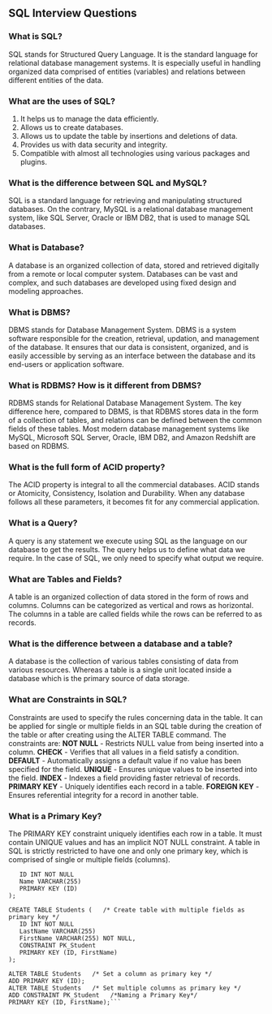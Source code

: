 ## SQL Interview Questions

### What is SQL?
SQL stands for Structured Query Language. It is the standard language for relational database management systems. It is especially useful in handling organized data comprised of entities (variables) and relations between different entities of the data.

### What are the uses of SQL?
1. It helps us to manage the data efficiently.
2. Allows us to create databases.
3. Allows us to update the table by insertions and deletions of data.
4. Provides us with data security and integrity.
5. Compatible with almost all technologies using various packages and plugins.

### What is the difference between SQL and MySQL?
SQL is a standard language for retrieving and manipulating structured databases. On the contrary, MySQL is a relational database management system, like SQL Server, Oracle or IBM DB2, that is used to manage SQL databases.

### What is Database?
A database is an organized collection of data, stored and retrieved digitally from a remote or local computer system. Databases can be vast and complex, and such databases are developed using fixed design and modeling approaches.

### What is DBMS?
DBMS stands for Database Management System. DBMS is a system software responsible for the creation, retrieval, updation, and management of the database. It ensures that our data is consistent, organized, and is easily accessible by serving as an interface between the database and its end-users or application software.

### What is RDBMS? How is it different from DBMS?
RDBMS stands for Relational Database Management System. The key difference here, compared to DBMS, is that RDBMS stores data in the form of a collection of tables, and relations can be defined between the common fields of these tables. Most modern database management systems like MySQL, Microsoft SQL Server, Oracle, IBM DB2, and Amazon Redshift are based on RDBMS.

### What is the full form of ACID property?
The ACID property is integral to all the commercial databases.
ACID stands or Atomicity, Consistency, Isolation and Durability.
When any database follows all these parameters, it becomes fit for any commercial application.

### What is a Query?
A query is any statement we execute using SQL as the language on our database to get the results.
The query helps us to define what data we require. In the case of SQL, we only need to specify what output we require.

### What are Tables and Fields?
A table is an organized collection of data stored in the form of rows and columns. Columns can be categorized as vertical and rows as horizontal. The columns in a table are called fields while the rows can be referred to as records.

### What is the difference between a database and a table?
A database is the collection of various tables consisting of data from various resources.
Whereas a table is a single unit located inside a database which is the primary source of data storage.

### What are Constraints in SQL?
Constraints are used to specify the rules concerning data in the table. It can be applied for single or multiple fields in an SQL table during the creation of the table or after creating using the ALTER TABLE command. The constraints are:
**NOT NULL** - Restricts NULL value from being inserted into a column.
**CHECK** - Verifies that all values in a field satisfy a condition.
**DEFAULT** - Automatically assigns a default value if no value has been specified for the field.
**UNIQUE** - Ensures unique values to be inserted into the field.
**INDEX** - Indexes a field providing faster retrieval of records.
**PRIMARY KEY** - Uniquely identifies each record in a table.
**FOREIGN KEY** - Ensures referential integrity for a record in another table.

### What is a Primary Key?
The PRIMARY KEY constraint uniquely identifies each row in a table. It must contain UNIQUE values and has an implicit NOT NULL constraint.
A table in SQL is strictly restricted to have one and only one primary key, which is comprised of single or multiple fields (columns).
```CREATE TABLE Students (   /* Create table with a single field as primary key */
   ID INT NOT NULL
   Name VARCHAR(255)
   PRIMARY KEY (ID)
);

CREATE TABLE Students (   /* Create table with multiple fields as primary key */
   ID INT NOT NULL
   LastName VARCHAR(255)
   FirstName VARCHAR(255) NOT NULL,
   CONSTRAINT PK_Student
   PRIMARY KEY (ID, FirstName)
);

ALTER TABLE Students   /* Set a column as primary key */
ADD PRIMARY KEY (ID);
ALTER TABLE Students   /* Set multiple columns as primary key */
ADD CONSTRAINT PK_Student   /*Naming a Primary Key*/
PRIMARY KEY (ID, FirstName);```

